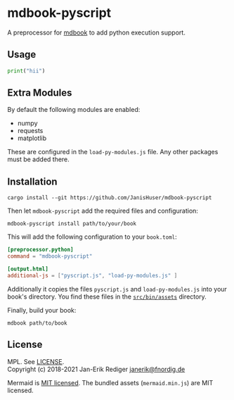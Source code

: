 # mdbook-pyscript

A preprocessor for [mdbook][] to add python execution support.

[mdbook]: https://github.com/rust-lang-nursery/mdBook
[pyscript]: [https://mermaidjs.github.io/](https://pyscript.net)

## Usage

```python
print("hii")
```

## Extra Modules

By default the following modules are enabled:
- numpy
- requests
- matplotlib

These are configured in the `load-py-modules.js` file. Any other packages must be added there.

## Installation

```
cargo install --git https://github.com/JanisHuser/mdbook-pyscript
```

Then let `mdbook-pyscript` add the required files and configuration:

```
mdbook-pyscript install path/to/your/book
```


This will add the following configuration to your `book.toml`:

```toml
[preprocessor.python]
command = "mdbook-pyscript"

[output.html]
additional-js = ["pyscript.js", "load-py-modules.js" ]
```

Additionally it copies the files `pyscript.js` and  `load-py-modules.js` into your book's directory.
You find these files in the [`src/bin/assets`](src/bin/assets) directory.

Finally, build your book:

```
mdbook path/to/book
```

## License

MPL. See [LICENSE](LICENSE).  
Copyright (c) 2018-2021 Jan-Erik Rediger <janerik@fnordig.de>

Mermaid is [MIT licensed](https://github.com/knsv/mermaid/blob/master/LICENSE).
The bundled assets (`mermaid.min.js`) are MIT licensed.
